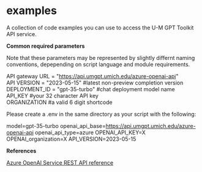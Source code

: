 # examples
A collection of code examples you can use to access the U-M GPT Toolkit API service.  

**Common required parameters**  
  
Note that these parameters may be represented by slightly differnt naming conventions, depepending on script language and module requirements.  
   
API gateway URL = "https://api.umgpt.umich.edu/azure-openai-api"  
API VERSION = "2023-05-15" #latest non-preview completion version  
DEPLOYMENT_ID = "gpt-35-turbo" #chat deployment model name  
API_KEY #your 32 character API key  
ORGANIZATION #a valid 6 digit shortcode  

Please create a .env in the same directory as your script with the following:


model=gpt-35-turbo
openai_api_base=https://api.umgpt.umich.edu/azure-openai-api
openai_api_type=azure
OPENAI_API_KEY=X
OPENAI_organization=X
API_VERSION=2023-05-15

**References**  
  
[Azure OpenAI Service REST API reference](https://learn.microsoft.com/en-us/azure/ai-services/openai/reference)
